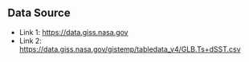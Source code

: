 ## Data Source
 
 * Link 1:  https://data.giss.nasa.gov
 * Link 2:  https://data.giss.nasa.gov/gistemp/tabledata_v4/GLB.Ts+dSST.csv
